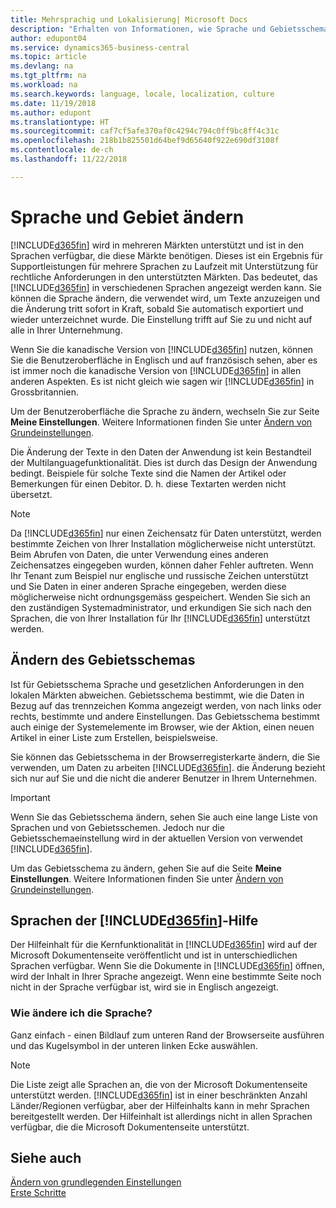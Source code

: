 ```yaml
---
title: Mehrsprachig und Lokalisierung| Microsoft Docs
description: "Erhalten von Informationen, wie Sprache und Gebietsschema die Benutzeroberfläche in Business Central. beeinflussen."
author: edupont04
ms.service: dynamics365-business-central
ms.topic: article
ms.devlang: na
ms.tgt_pltfrm: na
ms.workload: na
ms.search.keywords: language, locale, localization, culture
ms.date: 11/19/2018
ms.author: edupont
ms.translationtype: HT
ms.sourcegitcommit: caf7cf5afe370af0c4294c794c0ff9bc8ff4c31c
ms.openlocfilehash: 218b1b825501d64bef9d65640f922e690df3108f
ms.contentlocale: de-ch
ms.lasthandoff: 11/22/2018

---
```

# <a name="changing-language-and-locale"></a>Sprache und Gebiet ändern

[!INCLUDE[d365fin](includes/d365fin_md.md)] wird in mehreren Märkten unterstützt und ist in den Sprachen verfügbar, die diese Märkte benötigen. Dieses ist ein Ergebnis für Supportleistungen für mehrere Sprachen zu Laufzeit mit Unterstützung für rechtliche Anforderungen in den unterstützten Märkten. Das bedeutet, das [!INCLUDE[d365fin](includes/d365fin_md.md)] in verschiedenen Sprachen angezeigt werden kann. Sie können die Sprache ändern, die verwendet wird, um Texte anzuzeigen und die Änderung tritt sofort in Kraft, sobald Sie automatisch exportiert und wieder unterzeichnet wurde. Die Einstellung trifft auf Sie zu und nicht auf alle in Ihrer Unternehmung.  

Wenn Sie die kanadische Version von [!INCLUDE[d365fin](includes/d365fin_md.md)] nutzen, können Sie die Benutzeroberfläche in Englisch und auf französisch sehen, aber es ist immer noch die kanadische Version von [!INCLUDE[d365fin](includes/d365fin_md.md)] in allen anderen Aspekten. Es ist nicht gleich wie sagen wir [!INCLUDE[d365fin](includes/d365fin_md.md)] in Grossbritannien.  

Um der Benutzeroberfläche die Sprache zu ändern, wechseln Sie zur Seite **Meine Einstellungen**. Weitere Informationen finden Sie unter [Ändern von Grundeinstellungen](ui-change-basic-settings.md#language).  

Die Änderung der Texte in den Daten der Anwendung ist kein Bestandteil der Multilanguagefunktionalität. Dies ist durch das Design der Anwendung bedingt. Beispiele für solche Texte sind die Namen der Artikel oder Bemerkungen für einen Debitor. D. h. diese Textarten werden nicht übersetzt.  

> [!NOTE]  
> Da  [!INCLUDE[d365fin](includes/d365fin_md.md)] nur einen Zeichensatz für Daten unterstützt, werden bestimmte Zeichen von Ihrer Installation möglicherweise nicht unterstützt. Beim Abrufen von Daten, die unter Verwendung eines anderen Zeichensatzes eingegeben wurden, können daher Fehler auftreten. Wenn Ihr Tenant zum Beispiel nur englische und russische Zeichen unterstützt und Sie Daten in einer anderen Sprache eingegeben, werden diese möglicherweise nicht ordnungsgemäss gespeichert. Wenden Sie sich an den zuständigen Systemadministrator, und erkundigen Sie sich nach den Sprachen, die von Ihrer Installation für Ihr [!INCLUDE[d365fin](includes/d365fin_md.md)] unterstützt werden.  

## <a name="changing-the-locale"></a>Ändern des Gebietsschemas
Ist für Gebietsschema Sprache und gesetzlichen Anforderungen in den lokalen Märkten abweichen. Gebietsschema bestimmt, wie die Daten in Bezug auf das trennzeichen Komma angezeigt werden, von nach links oder rechts, bestimmte und andere Einstellungen. Das Gebietsschema bestimmt auch einige der Systemelemente im Browser, wie der Aktion, einen neuen Artikel in einer Liste zum Erstellen, beispielsweise.  

Sie können das Gebietsschema in der Browserregisterkarte ändern, die Sie verwenden, um Daten zu arbeiten [!INCLUDE[d365fin](includes/d365fin_md.md)]. die Änderung bezieht sich nur auf Sie  und die nicht die anderer Benutzer in Ihrem Unternehmen.  

> [!IMPORTANT]  
>  Wenn Sie das Gebietsschema ändern, sehen Sie auch eine lange Liste von Sprachen und von Gebietsschemen. Jedoch nur die Gebietsschemaeinstellung wird in der aktuellen Version von verwendet [!INCLUDE[d365fin](includes/d365fin_md.md)].  

Um das Gebietsschema zu ändern, gehen Sie auf die Seite **Meine Einstellungen**. Weitere Informationen finden Sie unter [Ändern von Grundeinstellungen](ui-change-basic-settings.md).  

## <a name="languages-of-the-included365finincludesd365finmdmd-help"></a>Sprachen der [!INCLUDE[d365fin](includes/d365fin_md.md)]-Hilfe
Der Hilfeinhalt für die Kernfunktionalität in [!INCLUDE[d365fin](includes/d365fin_md.md)] wird auf der Microsoft Dokumentenseite veröffentlicht und ist in unterschiedlichen Sprachen verfügbar. Wenn Sie die Dokumente in [!INCLUDE[d365fin](includes/d365fin_md.md)] öffnen, wird der Inhalt in Ihrer Sprache angezeigt. Wenn eine bestimmte Seite noch nicht in der Sprache verfügbar ist, wird sie in Englisch angezeigt.

### <a name="how-do-i-change-the-language"></a>Wie ändere ich die Sprache?
Ganz einfach - einen Bildlauf zum unteren Rand der Browserseite ausführen und das Kugelsymbol in der unteren linken Ecke auswählen.

> [!NOTE]  
> Die Liste zeigt alle Sprachen an, die von der Microsoft Dokumentenseite unterstützt werden. [!INCLUDE[d365fin](includes/d365fin_md.md)] ist in einer beschränkten Anzahl Länder/Regionen verfügbar, aber der  Hilfeinhalts kann in mehr Sprachen bereitgestellt werden. Der Hilfeinhalt ist allerdings nicht in allen Sprachen verfügbar, die die Microsoft Dokumentenseite unterstützt.

## <a name="see-also"></a>Siehe auch  
[Ändern von grundlegenden Einstellungen](ui-change-basic-settings.md)  
[Erste Schritte](product-get-started.md)  

